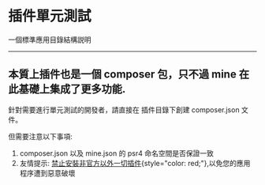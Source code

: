 # 插件單元測試

一個標準應用目錄結構説明

---

## 本質上插件也是一個 composer 包，只不過 mine 在此基礎上集成了更多功能.

針對需要進行單元測試的開發者，請直接在 插件目錄下創建 composer.json 文件。

但需要注意以下事項:

1. composer.json 以及 mine.json 的 psr4 命名空間是否保證一致
2. 友情提示: [禁止安裝非官方以外一切插件](#){style="color: red;"},以免您的應用程序遭到惡意破壞
